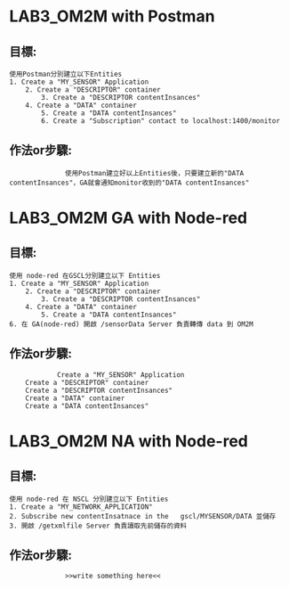 # LAB3_OM2M with Postman
## 目標:
    使用Postman分別建立以下Entities
	1. Create a "MY_SENSOR" Application
		2. Create a "DESCRIPTOR" container
			3. Create a "DESCRIPTOR contentInsances"
		4. Create a "DATA" container
			5. Create a "DATA contentInsances"
			6. Create a "Subscription" contact to localhost:1400/monitor

## 作法or步驟:
                  使用Postman建立好以上Entities後，只要建立新的"DATA contentInsances"，GA就會通知monitor收到的"DATA contentInsances"



# LAB3_OM2M  GA with Node-red
## 目標:
    使用 node-red 在GSCL分別建立以下 Entities
	1. Create a "MY_SENSOR" Application
		2. Create a "DESCRIPTOR" container
			3. Create a "DESCRIPTOR contentInsances"
		4. Create a "DATA" container
			5. Create a "DATA contentInsances"
	6. 在 GA(node-red) 開啟 /sensorData Server 負責轉傳 data 到 OM2M
	

## 作法or步驟:
                Create a "MY_SENSOR" Application
		Create a "DESCRIPTOR" container
		Create a "DESCRIPTOR contentInsances"
		Create a "DATA" container
		Create a "DATA contentInsances"
		





# LAB3_OM2M  NA with Node-red
## 目標:
    	

    使用 node-red 在 NSCL 分別建立以下 Entities
	1. Create a "MY_NETWORK_APPLICATION"
	2. Subscribe new contentInsatnace in the   gscl/MYSENSOR/DATA 並儲存
	3. 開啟 /getxmlfile Server 負責讀取先前儲存的資料
    
## 作法or步驟:
                  >>write something here<<
